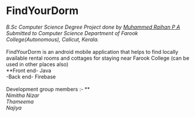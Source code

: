 # FindYourDorm
*B.Sc Computer Science Degree Project done by [Muhammed Raihan P A](https://github.com/pu-raihan/)*
*Submitted to Computer Science Department of Farook College(Autonomous), Calicut, Kerala.*<br><br>
FindYourDorm is an android mobile application that helps to find locally available rental rooms and cottages for staying near Farook College (can be used in other places also)<br>
**Front end- Java<br>
-Back end- Firebase<br><br>
Development group members :- **<br>
*Nimitha Nizar*<br>
*Thameema*<br>
*Najiya*<br>
